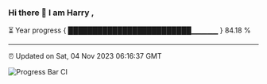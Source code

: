 ### Hi there 👋 I am Harry , 

⏳ Year progress { █████████████████████████▁▁▁▁▁ } 84.18 %

---

⏰ Updated on Sat, 04 Nov 2023 06:16:37 GMT

![Progress Bar CI](https://github.com/duykhang68/duykhang68/workflows/Progress%20Bar%20CI/badge.svg)

